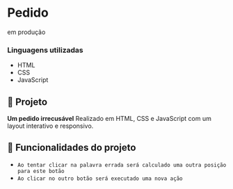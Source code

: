 # Pedido
em produção

### Linguagens utilizadas

- HTML
- CSS
- JavaScript

## :hammer: Projeto
**Um pedido irrecusável**
Realizado em HTML, CSS e JavaScript com um layout interativo e responsivo.

## :hammer: Funcionalidades do projeto

- `Ao tentar clicar na palavra errada será calculado uma outra posição para este botão`
- `Ao clicar no outro botão será executado uma nova ação`